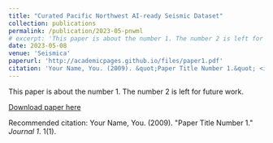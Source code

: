 ```yaml
---
title: "Curated Pacific Northwest AI-ready Seismic Dataset"
collection: publications
permalink: /publication/2023-05-pnwml
# excerpt: 'This paper is about the number 1. The number 2 is left for future work.'
date: 2023-05-08
venue: 'Seismica'
paperurl: 'http://academicpages.github.io/files/paper1.pdf'
citation: 'Your Name, You. (2009). &quot;Paper Title Number 1.&quot; <i>Journal 1</i>. 1(1).'
---
```

This paper is about the number 1. The number 2 is left for future work.

[Download paper here](http://academicpages.github.io/files/paper1.pdf)

Recommended citation: Your Name, You. (2009). "Paper Title Number 1." <i>Journal 1</i>. 1(1).